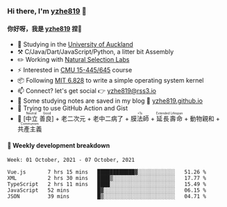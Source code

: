 ### Hi there, I'm [yzhe819](https://github.com/yzhe819) 👋

#### 你好呀，我是 [yzhe819](https://github.com/yzhe819) 捏👋

- 📖 Studying in the [University of Auckland](https://www.auckland.ac.nz/en.html)
- :hammer_and_pick: C/Java/Dart/JavaScript/Python, a litter bit Assembly
- :pencil2: Working with [Natural Selection Labs](https://github.com/NaturalSelectionLabs)
- ⚡ Interested in [CMU 15-445/645](https://15445.courses.cs.cmu.edu/fall2020/) course
- 📦 Following [MIT 6.828](https://pdos.csail.mit.edu/6.828/2018/overview.html) to write a simple operating system kernel
- 📫 Connect? let's get social 👉 yzhe819@rss3.io
- :scroll: Some studying notes are saved in my blog :space_invader: [yzhe819.github.io](https://yzhe819.github.io/)
- 🌟 Trying to use GitHub Action and Gist
- 🔑 <ruby>[中立 善良]<rp>（</rp><rt>Neutral Good</rt><rp>）</rp></ruby> + 老二次元 + 老中二病了 + <ruby>膜法師<rp>（</rp><rt>+1s</rt><rp>）</rp></ruby> + <ruby>延長壽命<rp>（</rp><rt>Extended Lifespan</rt><rp>）</rp></ruby> + 動物親和 + <ruby>共產主義<rp>（</rp><rt>Communism</rt><rp>）</rp></ruby>



#### 📝 Weekly development breakdown

<!--START_SECTION:waka-->
```text
Week: 01 October, 2021 - 07 October, 2021

Vue.js       7 hrs 15 mins   ████████████▓░░░░░░░░░░░░   51.26 % 
XML          2 hrs 30 mins   ████▒░░░░░░░░░░░░░░░░░░░░   17.77 % 
TypeScript   2 hrs 11 mins   ████░░░░░░░░░░░░░░░░░░░░░   15.49 % 
JavaScript   52 mins         █▓░░░░░░░░░░░░░░░░░░░░░░░   06.15 % 
JSON         39 mins         █▒░░░░░░░░░░░░░░░░░░░░░░░   04.71 % 
```
<!--END_SECTION:waka-->



